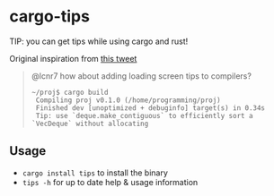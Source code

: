 # cargo-tips

TIP: you can get tips while using cargo and rust!

Original inspiration from [this tweet](https://twitter.com/lcnr7/status/1306886109461450752?s=20)

> @lcnr7
> how about adding loading screen tips to compilers?
>
> ```
> ~/proj$ cargo build
>  Compiling proj v0.1.0 (/home/programming/proj)
>  Finished dev [unoptimized + debuginfo] target(s) in 0.34s
>  Tip: use `deque.make_contiguous` to efficiently sort a `VecDeque` without allocating
> ```

## Usage

- `cargo install tips` to install the binary
- `tips -h` for up to date help & usage information